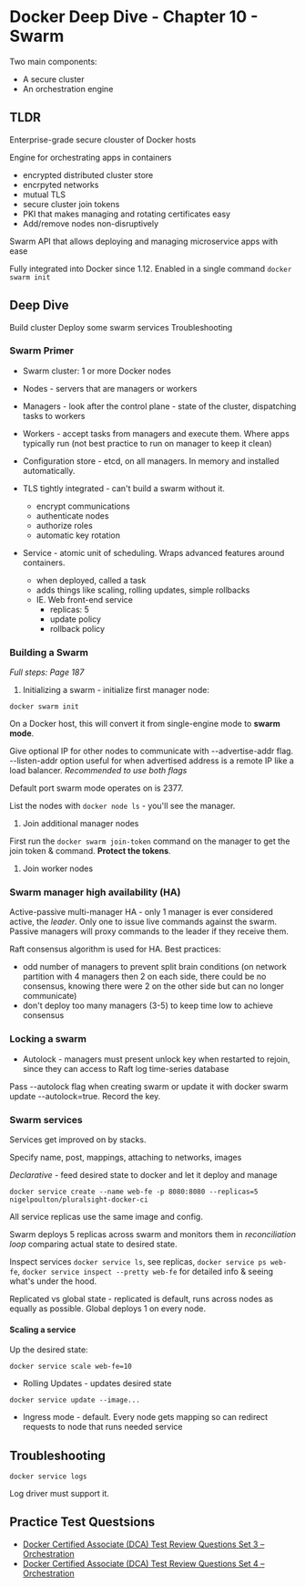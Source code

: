 # Docker Deep Dive - Chapter 10 - Swarm

Two main components:
- A secure cluster
- An orchestration engine

## TLDR

Enterprise-grade secure clouster of Docker hosts

Engine for orchestrating apps in containers
  - encrypted distributed cluster store
  - encrpyted networks
  - mutual TLS
  - secure cluster join tokens
  - PKI that makes managing and rotating certificates easy
  - Add/remove nodes non-disruptively

Swarm API that allows deploying and managing microservice apps with ease

Fully integrated into Docker since 1.12. Enabled in a single command `docker swarm init`

## Deep Dive

Build cluster
Deploy some swarm services
Troubleshooting

### Swarm Primer

- Swarm cluster: 1 or more Docker nodes

- Nodes - servers that are managers or workers

- Managers - look after the control plane - state of the cluster, dispatching tasks to workers

- Workers - accept tasks from managers and execute them. Where apps typically run (not best practice to run on manager to keep it clean)

- Configuration store - etcd, on all managers. In memory and installed automatically.

- TLS tightly integrated - can't build a swarm without it. 
  - encrypt communications
  - authenticate nodes
  - authorize roles
  - automatic key rotation

- Service - atomic unit of scheduling. Wraps advanced features around containers.
  - when deployed, called a task
  - adds things like scaling, rolling updates, simple rollbacks
  - IE. Web front-end service
    - replicas: 5
    - update policy
    - rollback policy

### Building a Swarm

*Full steps: Page 187*

1. Initializing a swarm - initialize first manager node:

`docker swarm init`

On a Docker host, this will convert it from single-engine mode to **swarm mode**. 

Give optional IP for other nodes to communicate with --advertise-addr flag. --listen-addr option useful for when advertised address is a remote IP like a load balancer. *Recommended to use both flags*

Default port swarm mode operates on is 2377.

List the nodes with `docker node ls` - you'll see the manager.

1. Join additional manager nodes

First run the `docker swarm join-token` command on the manager to get the join token & command. **Protect the tokens**.

1. Join worker nodes

### Swarm manager high availability (HA)

Active-passive multi-manager HA - only 1 manager is ever considered active, the *leader*. Only one to issue live commands against the swarm. Passive managers will proxy commands to the leader if they receive them.

Raft consensus algorithm is used for HA. Best practices:
  - odd number of managers to prevent split brain conditions (on network partition with 4 managers then 2 on each side, there could be no consensus, knowing there were 2 on the other side but can no longer communicate)
  - don't deploy too many managers (3-5) to keep time low to achieve consensus

### Locking a swarm

- Autolock - managers must present unlock key when restarted to rejoin, since they can access to Raft log time-series database

Pass --autolock flag when creating swarm or update it with docker swarm update --autolock=true. Record the key.

### Swarm services

Services get improved on by stacks.

Specify name, post, mappings, attaching to networks, images

*Declarative* - feed desired state to docker and let it deploy and manage

`docker service create --name web-fe -p 8080:8080 --replicas=5 nigelpoulton/pluralsight-docker-ci`

All service replicas use the same image and config.

Swarm deploys 5 replicas across swarm and monitors them in *reconciliation loop* comparing actual state to desired state.

Inspect services `docker service ls`, see replicas, `docker service ps web-fe`, `docker service inspect --pretty web-fe` for detailed info & seeing what's under the hood.

Replicated vs global state - replicated is default, runs across nodes as equally as possible. Global deploys 1 on every node.

#### Scaling a service

Up the desired state:

`docker service scale web-fe=10`

- Rolling Updates - updates desired state

`docker service update --image...`

- Ingress mode - default. Every node gets mapping so can redirect requests to node that runs needed service

## Troubleshooting

`docker service logs` 

Log driver must support it.



## Practice Test Questsions

- [Docker Certified Associate (DCA) Test Review Questions Set 3 – Orchestration](https://djitz.com/certification/docker-certified-associate-dca-test-review-questions-set-3-orchestration/)
- [Docker Certified Associate (DCA) Test Review Questions Set 4 – Orchestration](https://djitz.com/certification/docker-certified-associate-dca-test-review-questions-set-4-orchestration/)




